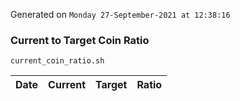 Generated on `Monday 27-September-2021 at 12:38:16`

### Current to Target Coin Ratio
`current_coin_ratio.sh`

Date|Current|Target|Ratio
---|---|---|---
